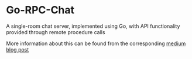 # Go-RPC-Chat
A single-room chat server, implemented using Go, with API functionality provided through remote procedure calls

More information about this can be found from the corresponding [medium blog post](https://medium.com/swlh/daily-code-4-golang-and-remote-procedure-calls-bf8b611c962e) 
